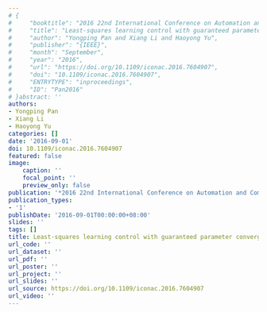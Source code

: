 ```yaml
---
# {
#     "booktitle": "2016 22nd International Conference on Automation and Computing ({ICAC})",
#     "title": "Least-squares learning control with guaranteed parameter convergence",
#     "author": "Yongping Pan and Xiang Li and Haoyong Yu",
#     "publisher": "{IEEE}",
#     "month": "September",
#     "year": "2016",
#     "url": "https://doi.org/10.1109/iconac.2016.7604907",
#     "doi": "10.1109/iconac.2016.7604907",
#     "ENTRYTYPE": "inproceedings",
#     "ID": "Pan2016"
# }abstract: ''
authors:
- Yongping Pan
- Xiang Li
- Haoyong Yu
categories: []
date: '2016-09-01'
doi: 10.1109/iconac.2016.7604907
featured: false
image:
    caption: ''
    focal_point: ''
    preview_only: false
publication: '*2016 22nd International Conference on Automation and Computing (ICAC),September*'
publication_types:
- '1'
publishDate: '2016-09-01T00:00:00+08:00'
slides: ''
tags: []
title: Least-squares learning control with guaranteed parameter convergence
url_code: ''
url_dataset: ''
url_pdf: ''
url_poster: ''
url_project: ''
url_slides: ''
url_source: https://doi.org/10.1109/iconac.2016.7604907
url_video: ''
---
```

